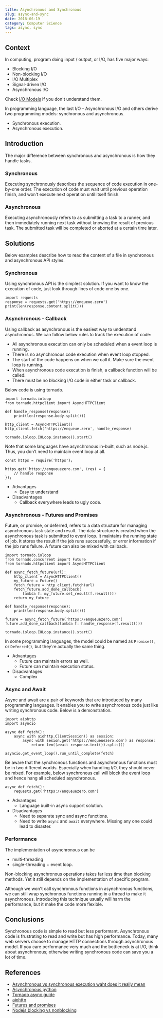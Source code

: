 ```yaml
---
title: Asynchronous and Synchronous
slug: async-and-sync
date: 2018-06-19
category: Computer Science
tags: async, sync
---
```


## Context

In computing, program doing input / output, or I/O, has five major ways:

* Blocking I/O
* Non-blocking I/O
* I/O Multiplex
* Signal-driven I/O
* Asynchronous I/O

Check [I/O Models] if you don't understand them.

In programming language, the last I/O - Asynchronous I/O and others derive two programming models: synchronous and asynchronous.

* Synchronous execution.
* Asynchronous execution.

## Introduction

The major difference between synchronous and asynchronous is how they handle tasks.

### Synchronous

Executing synchronously describes the sequence of code execution in one-by-one order. The execution of code must wait until previous operation finish, and won't execute next operation until itself finish.

### Asynchronous

Executing asynchronously refers to as submitting a task to a runner, and then immediately running next task without knowing the result of previous task. The submitted task will be completed or aborted at a certain time later.

## Solutions

Below examples describe how to read the content of a file in synchronous and asynchronous API styles.

### Synchronous

Using synchronous API is the simplest solution. If you want to know the execution of code, just look through lines of code one by one.

```
import requests
response = requests.get('https://enqueue.zero')
print(len(response.content.split()))
```

### Asynchronous - Callback

Using callback as asynchronous is the easiest way to understand asynchronous. We can follow below rules to track the execution of code:

* All asynchronous execution can only be scheduled when a event loop is running.
* There is no asynchronous code execution when event loop stopped.
* The start of the code happens on when we call it. Make sure the event loop is running.
* When asynchronous code execution is finish, a callback function will be called.
* There must be no blocking I/O code in either task or callback.

Below code is using tornado.

```
import tornado.ioloop
from tornado.httpclient import AsyncHTTPClient

def handle_response(response):
    print(len(response.body.split()))

http_client = AsyncHTTPClient()
http_client.fetch('https://enqueue.zero', handle_response)

tornado.ioloop.IOLoop.instance().start()
```

Note that some languages have asynchronous in-built, such as node.js. Thus, you don't need to maintain event loop at all.

```
const https = require('https');

https.get('https://enqueuezero.com', (res) = {
    // handle response
});
```

* Advantages
    * Easy to understand
* Disadvantages
    * Callback everywhere leads to ugly code.

### Asynchronous - Futures and Promises

Future, or promise, or deferred, refers to a data structure for managing asynchronous task state and result. The data structure is created when the asynchronous task is submitted to event loop. It maintains the running state of job. It stores the result if the job runs successfully, or error information if the job runs failure. A future can also be mixed with callback.

```
import tornado.ioloop
from tornado.concurrent import Future
from tornado.httpclient import AsyncHTTPClient

def async_fetch_future(url):
    http_client = AsyncHTTPClient()
    my_future = Future()
    fetch_future = http_client.fetch(url)
    fetch_future.add_done_callback(
        lambda f: my_future.set_result(f.result()))
    return my_future

def handle_response(response):
    print(len(response.body.split()))

future = async_fetch_future('https://enqueuezero.com')
future.add_done_callback(lambda f: handle_response(f.result()))

tornado.ioloop.IOLoop.instance().start()
```

In some programming languages, the model could be named as `Promise()`, or `Deferred()`, but they're actually the same thing.

* Advantages
    * Future can maintain errors as well.
    * Future can maintain execution status.
* Disadvantages
    * Complex

### Async and Await

Async and await are a pair of keywords that are introduced by many programming languages. It enables you to write asynchronous code just like writing synchronous code. Below is a demonstration.

```
import aiohttp
import asyncio

async def fetch():
    async with aiohttp.ClientSession() as session:
        async with sesion.get('https://enqueuezero.com') as response:
            return len((await response.text()).split())

asyncio.get_event_loop().run_until_complete(fetch)
```

Be aware that the synchronous functions and asynchronous functions must be in two different worlds. Especially when handling I/O, they should never be mixed. For example, below synchronous call will block the event loop and hence hang all scheduled asynchronous.

```
async def fetch():
    requests.get('https://enqueuezero.com')
```

* Advantages
    * Language built-in async support solution.
* Disadvantages
    * Need to separate sync and async functions.
    * Need to write `async` and `await` everywhere. Missing any one could lead to disaster.

### Performance

The implementation of asynchronous can be

* multi-threading
* single-threading + event loop.

Non-blocking asynchronous operations takes far less time than blocking methods. Yet it still depends on the implementation of specific program.

Although we won't call synchronous functions in asynchronous functions, we can still wrap synchronous functions running in a thread to make it asynchronous. Introducing this technique usually will harm the performance, but it make the code more flexible.

## Conclusions

Synchronous code is simple to read but less performant. Asynchronous code is frustrating to read and write but has high performance. Today, many web servers choose to manage HTTP connections through asynchronous model. If you care performance very much and the bottleneck is at I/O, think about asynchronous; otherwise writing synchronous code can save you a lot of time.

## References

* [Asynchronous vs synchronous execution waht does it really mean](https://stackoverflow.com/questions/748175/asynchronous-vs-synchronous-execution-what-does-it-really-mean)
* [Asynchronous python](https://hackernoon.com/asynchronous-python-45df84b82434)
* [Tornado async guide](http://www.tornadoweb.org/en/stable/guide/async.html)
* [aiohttp](https://aiohttp.readthedocs.io/en/stable/)
* [Futures and promises](https://en.wikipedia.org/wiki/Futures_and_promises)
* [Nodejs blocking vs nonblocking](https://nodejs.org/en/docs/guides/blocking-vs-non-blocking/)

[I/O Models]: io-models.html
